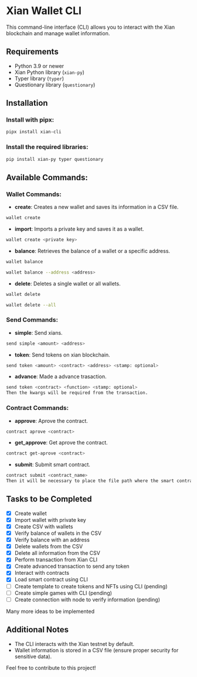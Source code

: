 # Xian Wallet CLI

This command-line interface (CLI) allows you to interact with the Xian blockchain and manage wallet information.

## Requirements

- Python 3.9 or newer
- Xian Python library (`xian-py`)
- Typer library (`typer`)
- Questionary library (`questionary`)

## Installation

### Install with pipx:
```bash
pipx install xian-cli
```

### Install the required libraries:
```bash
pip install xian-py typer questionary
```

## Available Commands:

### Wallet Commands:

- **create**: Creates a new wallet and saves its information in a CSV file.
```bash
wallet create
```
- **import**: Imports a private key and saves it as a wallet.
```bash
wallet create <private key>
```
- **balance**: Retrieves the balance of a wallet or a specific address.
```bash
wallet balance
```
```bash
wallet balance --address <address>
```
- **delete**: Deletes a single wallet or all wallets.
```bash
wallet delete
```
```bash
wallet delete --all
```

### Send Commands:
- **simple**: Send xians.
```bash
send simple <amount> <address>
```
- **token**: Send tokens on xian blockchain.
```bash
send token <amount> <contract> <address> <stamp: optional>
```
- **advance**: Made a advance trasaction.
```bash
send token <contract> <function> <stamp: optional>
Then the kwargs will be required from the transaction.
```

### Contract Commands:
- **approve**: Aprove the contract.
```bash
contract aprove <contract>
```
- **get_approve**: Get aprove the contract.
```bash
contract get-aprove <contract>
```
- **submit**: Submit smart contract.
```bash
contract submit <contract_name>
Then it will be necessary to place the file path where the smart contract is located.
```

## Tasks to be Completed

- [x] Create wallet
- [x] Import wallet with private key
- [x] Create CSV with wallets
- [x] Verify balance of wallets in the CSV
- [x] Verify balance with an address
- [x] Delete wallets from the CSV
- [x] Delete all information from the CSV
- [x] Perform transaction from Xian CLI
- [x] Create advanced transaction to send any token
- [x] Interact with contracts
- [x] Load smart contract using CLI
- [ ] Create template to create tokens and NFTs using CLI (pending)
- [ ] Create simple games with CLI (pending)
- [ ] Create connection with node to verify information (pending)

Many more ideas to be implemented

## Additional Notes

- The CLI interacts with the Xian testnet by default.
- Wallet information is stored in a CSV file (ensure proper security for sensitive data).

Feel free to contribute to this project!
